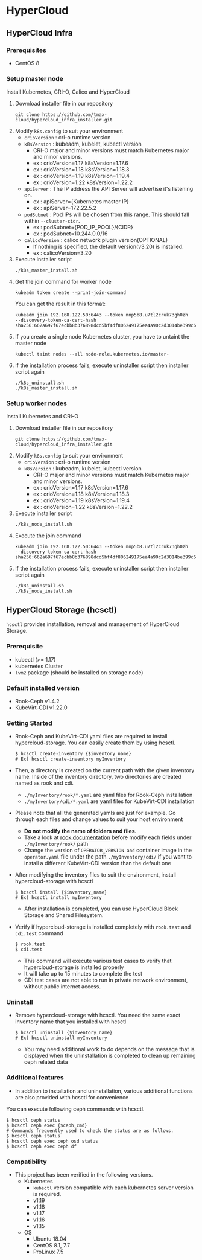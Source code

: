 # HyperCloud

## HyperCloud Infra
### Prerequisites
- CentOS 8

### Setup master node
Install Kubernetes, CRI-O, Calico and HyperCloud
1. Download installer file in our repository
    ```
    git clone https://github.com/tmax-cloud/hypercloud_infra_installer.git
    ```
2. Modify `k8s.config` to suit your environment
    * `crioVersion` : cri-o runtime version
    * `k8sVersion` : kubeadm, kubelet, kubectl version
      * CRI-O major and minor versions must match Kubernetes major and minor versions.
      * ex : crioVersion=1.17 k8sVersion=1.17.6        
      * ex : crioVersion=1.18 k8sVersion=1.18.3
      * ex : crioVersion=1.19 k8sVersion=1.19.4
      * ex : crioVersion=1.22 k8sVersion=1.22.2
    * `apiServer` : The IP address the API Server will advertise it's listening on.
      * ex : apiServer={Kubernetes master IP}
      * ex : apiServer=172.22.5.2
    * `podSubnet` : Pod IPs will be chosen from this range. This should fall within `--cluster-cidr`.
      * ex : podSubnet={POD_IP_POOL}/{CIDR}
      * ex : podSubnet=10.244.0.0/16
    * `calicoVersion` : calico network plugin version(OPTIONAL)
      * If nothing is specified, the default version(v3.20) is installed.
      * ex : calicoVersion=3.20
3. Execute installer script
    ```
    ./k8s_master_install.sh
    ```
4.  Get the join command for worker node
    ```
    kubeadm token create --print-join-command
    ```
    You can get the result in this format:
    ```
    kubeadm join 192.168.122.50:6443 --token mnp5b8.u7tl2cruk73gh0zh     --discovery-token-ca-cert-hash sha256:662a697f67ecbb8b376898dcd5bf4df806249175ea4a90c2d3014be399c6c18a
    ```
5. If you create a single node Kubernetes cluster, you have to untaint the master node
    ```
    kubectl taint nodes --all node-role.kubernetes.io/master-
    ```
6. If the installation process fails, execute uninstaller script then installer script again
    ```
    ./k8s_uninstall.sh
    ./k8s_master_install.sh
    ```
### Setup worker nodes
Install Kubernetes and CRI-O
1. Download installer file in our repository
    ```
    git clone https://github.com/tmax-cloud/hypercloud_infra_installer.git
    ```
2. Modify `k8s.config` to suit your environment
    * `crioVersion` : cri-o runtime version
    * `k8sVersion` : kubeadm, kubelet, kubectl version
      * CRI-O major and minor versions must match Kubernetes major and minor versions.
      * ex : crioVersion=1.17 k8sVersion=1.17.6        
      * ex : crioVersion=1.18 k8sVersion=1.18.3
      * ex : crioVersion=1.19 k8sVersion=1.19.4
      * ex : crioVersion=1.22 k8sVersion=1.22.2
3. Execute installer script
    ```
    ./k8s_node_install.sh
    ```
4. Execute the join command
    ```
    kubeadm join 192.168.122.50:6443 --token mnp5b8.u7tl2cruk73gh0zh     --discovery-token-ca-cert-hash sha256:662a697f67ecbb8b376898dcd5bf4df806249175ea4a90c2d3014be399c6c18a
    ```
5. If the installation process fails, execute uninstaller script then installer script again
    ```
    ./k8s_uninstall.sh
    ./k8s_node_install.sh
    ```

## HyperCloud Storage (hcsctl)

`hcsctl` provides installation, removal and management of HyperCloud Storage.

### Prerequisite

- kubectl (>= 1.17)
- kubernetes Cluster
- `lvm2` package (should be installed on storage node)

### Default installed version

- Rook-Ceph v1.4.2
- KubeVirt-CDI v1.22.0

### Getting Started

- Rook-Ceph and KubeVirt-CDI yaml files are required to install hypercloud-storage. You can easily create them by using hcsctl.

   ``` shell
   $ hcsctl create-inventory {$inventory_name}
   # Ex) hcsctl create-inventory myInventory
   ```
- Then, a directory is created on the current path with the given inventory name. Inside of the inventory directory, two directories are created named as rook and cdi.
  - `./myInventory/rook/*.yaml` are yaml files for Rook-Ceph installation
  - `./myInventory/cdi/*.yaml` are yaml files for KubeVirt-CDI installation
- Please note that all the generated yamls are just for example. Go through each files and change values to suit your host environment
  - **Do not modify the name of folders and files.**
  - Take a look at [rook documentation](https://rook.github.io/docs/rook/v1.4/ceph-cluster-crd.html) before modify each fields under `./myInventory/rook/` path
  - Change the version of `OPERATOR_VERSION and` container image in the `operator.yaml` file under the path `./myInventory/cdi/` if you want to install a different KubeVirt-CDI version than the default one
- After modifying the inventory files to suit the environment, install hypercloud-storage with hcsctl
   ``` shell
   $ hcsctl install {$inventory_name}
   # Ex) hcsctl install myInventory
   ```
    - After installation is completed, you can use HyperCloud Block Storage and Shared Filesystem.
- Verify if hypercloud-storage is installed completely with `rook.test` and `cdi.test` command
    ``` shell
    $ rook.test
    $ cdi.test
    ```
  - This command will execute various test cases to verify that hypercloud-storage is installed properly
  - It will take up to 15 minutes to complete the test
  - CDI test cases are not able to run in private network environment, without public internet access.


### Uninstall

- Remove hypercloud-storage with hcsctl. You need the same exact inventory name that you installed with hcsctl

    ``` shell
    $ hcsctl uninstall {$inventory_name}
    # Ex) hcsctl uninstall myInventory
    ```
    - You may need additional work to do depends on the message that is displayed when the uninstallation is completed to clean up remaining ceph related data

### Additional features

- In addition to installation and uninstallation, various additional functions are also provided with hcsctl for convenience

You can execute following ceph commands with hcsctl.

``` shell
$ hcsctl ceph status
$ hcsctl ceph exec {$ceph_cmd}
# Commands frequently used to check the status are as follows.
$ hcsctl ceph status
$ hcsctl ceph exec ceph osd status
$ hcsctl ceph exec ceph df
```

### Compatibility
- This project has been verified in the following versions.
    - Kubernetes
        - `kubectl` version compatible with each kubernetes server version is required.
        - v1.19
        - v1.18        
        - v1.17
        - v1.16
        - v1.15
    - OS
        - Ubuntu 18.04
        - CentOS 8.1, 7.7
        - ProLinux 7.5
